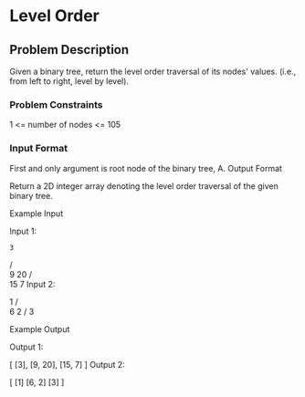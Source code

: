 # Level Order
## Problem Description
Given a binary tree, return the level order traversal of its nodes' values. (i.e., from left to right, level by level).

### Problem Constraints

1 <= number of nodes <= 105

### Input Format

First and only argument is root node of the binary tree, A.
Output Format

Return a 2D integer array denoting the level order traversal of the given binary tree.



Example Input

Input 1:

    3
/ \
9  20
/  \
15   7
Input 2:

1
/ \
6   2
/
3


Example Output

Output 1:

[
[3],
[9, 20],
[15, 7]
]
Output 2:

[
[1]
[6, 2]
[3]
]
